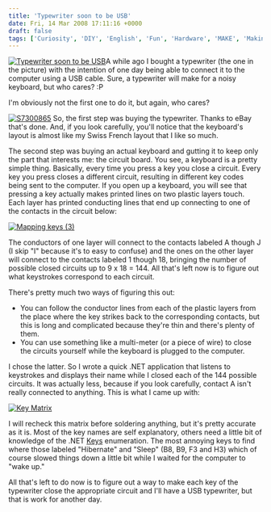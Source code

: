 ```yaml
---
title: 'Typewriter soon to be USB'
date: Fri, 14 Mar 2008 17:11:16 +0000
draft: false
tags: ['Curiosity', 'DIY', 'English', 'Fun', 'Hardware', 'MAKE', 'Making', 'Projects']
---
```


[![Typewriter soon to be USB](http://blog.madd0.com/images/WindowsLiveWriter/lang_enTypewritersoontobeUSBlang_enlang__12920/TypewritersoontobeUSB_1.jpg)](http://www.flickr.com/photos/madd0/2331849634/)A while ago I bought a typewriter (the one in the picture) with the intention of one day being able to connect it to the computer using a USB cable. Sure, a typewriter will make for a noisy keyboard, but who cares? :P

I'm obviously not the first one to do it, but again, who cares?

[![S7300865](http://blog.madd0.com/images/WindowsLiveWriter/lang_enTypewritersoontobeUSBlang_enlang__12920/S7300865_thumb.jpg)](http://blog.madd0.com/images/WindowsLiveWriter/lang_enTypewritersoontobeUSBlang_enlang__12920/S7300865.jpg) So, the first step was buying the typewriter. Thanks to eBay that's done. And, if you look carefully, you'll notice that the keyboard's layout is almost like my Swiss French layout that I like so much.

The second step was buying an actual keyboard and gutting it to keep only the part that interests me: the circuit board. You see, a keyboard is a pretty simple thing. Basically, every time you press a key you close a circuit. Every key you press closes a different circuit, resulting in different key codes being sent to the computer. If you open up a keyboard, you will see that pressing a key actually makes printed lines on two plastic layers touch. Each layer has printed conducting lines that end up connecting to one of the contacts in the circuit below:

[![Mapping keys (3)](http://blog.madd0.com/images/WindowsLiveWriter/lang_enTypewritersoontobeUSBlang_enlang__12920/Mapping%20keys%20(3)_3.jpg)](http://www.flickr.com/photos/madd0/2330254111/)

The conductors of one layer will connect to the contacts labeled A though J (I skip "I" because it's to easy to confuse) and the ones on the other layer will connect to the contacts labeled 1 though 18, bringing the number of possible closed circuits up to 9 x 18 = 144. All that's left now is to figure out what keystrokes correspond to each circuit.

There's pretty much two ways of figuring this out:

*   You can follow the conductor lines from each of the plastic layers from the place where the key strikes back to the corresponding contacts, but this is long and complicated because they're thin and there's plenty of them.
*   You can use something like a multi-meter (or a piece of wire) to close the circuits yourself while the keyboard is plugged to the computer.

I chose the latter. So I wrote a quick .NET application that listens to keystrokes and displays their name while I closed each of the 144 possible circuits. It was actually less, because if you look carefully, contact A isn't really connected to anything. This is what I came up with:

[![Key Matrix](http://blog.madd0.com/images/WindowsLiveWriter/lang_enTypewritersoontobeUSBlang_enlang__12920/Key%20Matrix_thumb.png)](http://blog.madd0.com/images/WindowsLiveWriter/lang_enTypewritersoontobeUSBlang_enlang__12920/Key%20Matrix.png)

I will recheck this matrix before soldering anything, but it's pretty accurate as it is. Most of the key names are self explanatory, others need a little bit of knowledge of the .NET [Keys](http://msdn2.microsoft.com/en-us/library/system.windows.forms.keys.aspx) enumeration. The most annoying keys to find where those labeled "Hibernate" and "Sleep" (B8, B9, F3 and H3) which of course slowed things down a little bit while I waited for the computer to "wake up."

All that's left to do now is to figure out a way to make each key of the typewriter close the appropriate circuit and I'll have a USB typewriter, but that is work for another day.